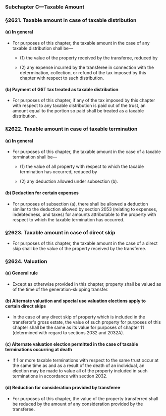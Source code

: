 ### **Subchapter C—Taxable Amount**

### §2621. Taxable amount in case of taxable distribution
#### (a) In general
* For purposes of this chapter, the taxable amount in the case of any taxable distribution shall be—

  * (1) the value of the property received by the transferee, reduced by

  * (2) any expense incurred by the transferee in connection with the determination, collection, or refund of the tax imposed by this chapter with respect to such distribution.

#### (b) Payment of GST tax treated as taxable distribution
* For purposes of this chapter, if any of the tax imposed by this chapter with respect to any taxable distribution is paid out of the trust, an amount equal to the portion so paid shall be treated as a taxable distribution.

### §2622. Taxable amount in case of taxable termination
#### (a) In general
* For purposes of this chapter, the taxable amount in the case of a taxable termination shall be—

  * (1) the value of all property with respect to which the taxable termination has occurred, reduced by

  * (2) any deduction allowed under subsection (b).

#### (b) Deduction for certain expenses
* For purposes of subsection (a), there shall be allowed a deduction similar to the deduction allowed by section 2053 (relating to expenses, indebtedness, and taxes) for amounts attributable to the property with respect to which the taxable termination has occurred.

### §2623. Taxable amount in case of direct skip
* For purposes of this chapter, the taxable amount in the case of a direct skip shall be the value of the property received by the transferee.

### §2624. Valuation
#### (a) General rule
* Except as otherwise provided in this chapter, property shall be valued as of the time of the generation-skipping transfer.

#### (b) Alternate valuation and special use valuation elections apply to certain direct skips
* In the case of any direct skip of property which is included in the transferor's gross estate, the value of such property for purposes of this chapter shall be the same as its value for purposes of chapter 11 (determined with regard to sections 2032 and 2032A).

#### (c) Alternate valuation election permitted in the case of taxable terminations occurring at death
* If 1 or more taxable terminations with respect to the same trust occur at the same time as and as a result of the death of an individual, an election may be made to value all of the property included in such terminations in accordance with section 2032.

#### (d) Reduction for consideration provided by transferee
* For purposes of this chapter, the value of the property transferred shall be reduced by the amount of any consideration provided by the transferee.
